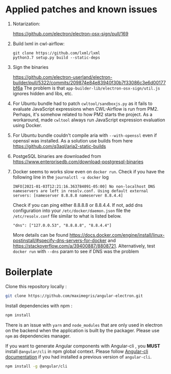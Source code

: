 # Applied patches and known issues

1. Notarization:

    https://github.com/electron/electron-osx-sign/pull/169

2. Build lxml in cwl-airflow:

    ```
    git clone https://github.com/lxml/lxml
    python3.7 setup.py build --static-deps
    ```

3. Sign the binaries
   
   https://github.com/electron-userland/electron-builder/pull/5322/commits/209874e84e83940f30b7f33086c3e6d00177bf6a
   The problem is that `app-builder-lib/electron-osx-sign/util.js` ignores hidden and libs, etc.

4. For Ubuntu bundle had to patch `cwltool/sandboxjs.py` as it fails to evaluate JavaScript expressions when CWL-Airflow is run from PM2. Perhaps, it's somehow related to how PM2 starts the project. As a workaround, made `cwltool` always run JavaScript expression evaluation using Docker.

5. For Ubuntu bundle couldn't compile aria with `--with-openssl` even if openssl was installed. As a solution use builds from here https://github.com/q3aql/aria2-static-builds

6. PostgeSQL binaries are downloaded from https://www.enterprisedb.com/download-postgresql-binaries 

7. Docker seems to works slow even on `docker run`. Check if you have the following line in the `journalctl -u docker` log
    ```
    INFO[2021-01-03T12:21:16.363784091-05:00] No non-localhost DNS nameservers are left in resolv.conf. Using default external servers: [nameserver 8.8.8.8 nameserver 8.8.4.4]
    ```
    Check if you can ping either 8.8.8.8 or 8.8.4.4. If not, add dns configuration into your `/etc/docker/daemon.json` file the `/etc/resolv.conf` file similar to what is listed below.
    ```
    "dns": ["127.0.0.53", "8.8.8.8", "8.8.4.4"]
    ```
    More details can be found https://docs.docker.com/engine/install/linux-postinstall/#specify-dns-servers-for-docker and https://stackoverflow.com/a/39400887/8808721.
    Alternatively, test `docker run` with `--dns` param to see if DNS was the problem

# Boilerplate

Clone this repository locally :

``` bash
git clone https://github.com/maximegris/angular-electron.git
```

Install dependencies with npm :

``` bash
npm install
```

There is an issue with `yarn` and `node_modules` that are only used in electron on the backend when the application is built by the packager. Please use `npm` as dependencies manager.


If you want to generate Angular components with Angular-cli , you **MUST** install `@angular/cli` in npm global context.
Please follow [Angular-cli documentation](https://github.com/angular/angular-cli) if you had installed a previous version of `angular-cli`.

``` bash
npm install -g @angular/cli
```